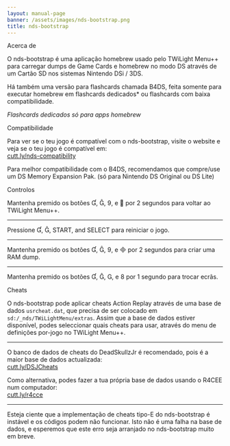 ```yaml
---
layout: manual-page
banner: /assets/images/nds-bootstrap.png
title: nds-bootstrap
---
```


<div class="section-title">Acerca de</div>
<div class="section-body">
    <p>
        O nds-bootstrap é uma aplicação homebrew usado pelo TWiLight Menu++ para carregar dumps de Game Cards e homebrew no modo DS através de um Cartão SD nos sistemas Nintendo DSi / 3DS.
    </p>
    <p>
        Há também uma versão para flashcards chamada B4DS, feita somente para executar homebrew em flashcards dedicados* ou flashcards com baixa compatibilidade.

*Flashcards dedicados só para apps homebrew*
    </p>
</div>

<div class="section-title">Compatibilidade</div>
<div class="section-body">
    <p>
        Para ver se o teu jogo é compatível com o nds-bootstrap, visite o website e veja se o teu jogo é compatível em:<br><a href="https://cutt.ly/nds-compatibility">cutt.ly/nds-compatibility</a>
    </p>
    <p>
        Para melhor compatibilidade com o B4DS, recomendamos que compre/use um DS Memory Expansion Pak. (só para Nintendo DS Original ou DS Lite)
    </p>
</div>

<div class="section-title">Controlos</div>
<div class="section-body">
    <p class="mb-0">
        Mantenha premido os botões &#xE004;, &#xE005;, &#xE07A;, e &#xE001; por 2 segundos para voltar ao TWiLight Menu++.
    </p>
    <hr>
    <p class="mb-0">
        Pressione &#xE004;, &#xE005;, START, and SELECT para reiniciar o jogo.
    </p>
    <hr>
    <p class="mb-0">
        Mantenha premido os botões &#xE004;, &#xE005;, &#xE07A;, e &#xE000; por 2 segundos para criar uma RAM dump.
    </p>
    <hr>
    <p class="mb-0">
        Mantenha premido os botões &#xE004;, &#xE005;, &#xE002;, e &#xE079; por 1 segundo para trocar ecrãs.
    </p>
</div>

<div class="section-title">Cheats</div>
<div class="section-body">
    <p>
        O nds-bootstrap pode aplicar cheats Action Replay através de uma base de dados <code>usrcheat.dat</code>, que precisa de ser colocado em <code>sd:/_nds/TWiLightMenu/extras</code>. Assim que a base de dados estiver disponível, podes seleccionar quais cheats para usar, através do menu de definições por-jogo no TWiLight Menu++.
    </p>
    <hr>
    <p>
        O banco de dados de cheats do DeadSkullzJr é recomendado, pois é a maior base de dados actualizada:<br><a href="https://cutt.ly/DSJCheats">cutt.ly/DSJCheats</a>
    </p>
    <p>
        Como alternativa, podes fazer a tua própria base de dados usando o R4CEE num computador:<br><a href="https://cutt.ly/r4cce">cutt.ly/r4cce</a>
    </p>
    <hr>
    <p>
        Esteja ciente que a implementação de cheats tipo-E do nds-bootstrap é instável e os códigos podem não funcionar. Isto não é uma falha na base de dados, e esperemos que este erro seja arranjado no nds-bootstrap muito em breve.
    </p>
</div>
